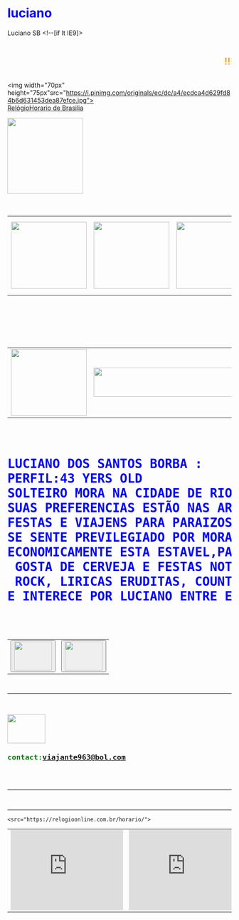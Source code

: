 # luciano
Luciano SB
<DOCTYPE html><head><title>pagina pessoal de luciano</title><meta charset="utf-8"><!--[if lt IE9]> 
<script src="http://html5shiv.googlecode.com/svn/trunk/html5.js"></script><![endif]--><style>article,aside,details,figcaption,figure,footer,header,hgroup,menu,nav,section
{display:block;}
h1{color: blue;courier new;
}
h2{color:orange;}
h3{color:green;}

h4{color:red;}</style></head><body background =" https://i.pinimg.com/originals/95/c1/d0/95c1d00ac3ecdebc2277d33d47b0d637.gif">



<marquee><h2 color="orange">!!!welcome!Felicidades!!!!!</h2></marquee><br>

<img width="70px" height="75px"src="https://i.pinimg.com/originals/ec/dc/a4/ecdca4d629fd84b6d631453dea87efce.jpg"><br>
<a href="https://relogioonline.com.br/horario/">RelógioHorario de Brasilia</a><br>

<img width="170px" heith="175px" src="https://i.gifer.com/origin/1b/1b2cab842431d264ee023d93f3ac30b6.gif">


<table><tr>

<td><img  width="170px" height="150"src="https://i.pinimg.com/originals/2a/a1/cb/2aa1cb32c2ea95d228a316aa4f552de8.gif"></td><br><br><br>
<td><img  width="170px" height="150"src="https://i.pinimg.com/originals/99/9b/2b/999b2b655462a5b946baa75fad26622d.gif"></td>
<td><img  width="170px" height="150"src="https://66.media.tumblr.com/tumblr_mc7o71oiSz1qasthro1_400.gif"></td>
<td><img  width="170px" height="150"src="https://i.pinimg.com/originals/86/1b/32/861b320327b6a314112bb51b655cbef7.gif"></td>
<td><img  width="170px" height="150"src="https://gifs.eco.br/wp-content/uploads/2022/07/gifs-de-aquario-5.gif"></td>
<td><img  width="170px" height="150"src="https://gifs.eco.br/wp-content/uploads/2022/09/gifs-de-peixes-no-fundo-do-mar-17.gif"></td>
<td><img  width="170px" height="150"src="https://media2.giphy.com/media/f6ybNnrdS7dzroVYaM/giphy.gif?cid=790b76114d765ea6ae4668b0905a2888e4438ffb7c160827&rid=giphy.gif&ct=g"></td>
<td><img width="170px" heith="150px" src="https://i.pinimg.com/originals/9d/04/10/9d041017e458e4dcfc3e4a300e8ba710.gif"></td>
</tr></table><br>






<table><tr>

<td><img  width="170px" height="150"src="https://i.pinimg.com/236x/96/e5/fc/96e5fc5aa7bf27abb15d1e1068d827b2.jpg"></td><br><br><br>
<td><img align="center" width="350" height="65"  src="https://i.pinimg.com/originals/b0/9b/40/b09b402aa6d50a44d62e7d331d45d90d.png"></td>
<td alingn="center"><img width="100px" heith="75px" src="https://phoneky.co.uk/thumbs/screensavers/down/nature/seashell_31lb7v2v.gif"></td><br>
</tr></table><br>
<pre>
<h1>LUCIANO DOS SANTOS BORBA :
PERFIL:43 YERS OLD
SOLTEIRO MORA NA CIDADE DE RIO PARDO ESTADO DO RIO GRANDE DO SUL
SUAS PREFERENCIAS ESTÃO NAS AREAS DE INFORMAÇÕES, CULINARIAS 
FESTAS E VIAJENS PARA PARAIZOS 'PRAIAS'.
SE SENTE PREVILEGIADO POR MORAR NA CIDADE DE RIO PARDO RIO GRANDE DO SUL PAIS BRASIL,
ECONOMICAMENTE ESTA ESTAVEL,PAIXÕES SUA FAMILIA E SEUS ESTUDOS,PARTICIPA DE FESTAS E
 GOSTA DE CERVEJA E FESTAS NOTURNAS,ATÉ VIAJA PARA TAIS FINS, ESTILO MUSICAIS HITS POP,
 ROCK, LIRICAS ERUDITAS, COUNTRY, BLUES,JASS  PARA MAIORES INFORMAÇÕES 
E INTERECE POR LUCIANO ENTRE EM CONTATO COM ELE.</h1><br>

<table><tr><td><button><a href="https://recentcoin.com/token/liebecoin-lbc-0x19d45da4"><img width="85" height="65" src="https://i.pinimg.com/564x/a3/c8/ea/a3c8eabd5b4d9a915d0d43231bd1e06f.jpg"></a></button></td>
<td><button><a href="http://www.radio-ao-vivo.com/embed/radio-da-web-455096"><img width="85" height="65"src="https://i.pinimg.com/originals/fd/6e/db/fd6edbb0587f706756d5bae192e355b3.png"></a></button></td></tr></table>
<hr>
<a href="https://bscscan.com/token/0x19d45DA4C5Fb97C2ed80E48507F6bab162b54b08">
<img width="85" height="65"src="https://i.pinimg.com/564x/11/12/19/1112191c4863475bc7ba769196fde129.jpg"></a>
<h3><adress>contact:<a href="mailto:viajante963@bol.com">viajante963@bol.com</a></adress></h3><br></hr>
<table><tr>
<td><iframe width="253" height="180" src="https://www.youtube.com/embed/N0H4z3efXVQ" title="Feel good music ✨ - Relaxing Work & Study music 🌴 Good vibes & Chill beats" frameborder="0" allow="accelerometer; autoplay; clipboard-write; encrypted-media; gyroscope; picture-in-picture; web-share" allowfullscreen></iframe></td><td><iframe width="253" height="180" src="https://www.youtube.com/embed/V4EYNTyVxpU" title="Chill & Lounge music 2023 in 4K for 1 hour 🌴 Calm and Relaxing | Chill, Study, Work, Sleep, Meditate" frameborder="0" allow="accelerometer; autoplay; clipboard-write; encrypted-media; gyroscope; picture-in-picture; web-share" allowfullscreen></iframe></td><td><iframe width="253" height="180" src="https://www.youtube.com/embed/3Iw9At2zTKE" title="Avicii, Calvin Harris, Kygo, Alok, Robin Schulz, David Guetta, Gryffin Summer Vibes Mix1" frameborder="0" allow="accelerometer; autoplay; clipboard-write; encrypted-media; gyroscope; picture-in-picture; web-share" allowfullscreen></iframe></td><td><iframe width="253" height="180" src="https://www.youtube.com/embed/9BhA5ubcRYY" title="Hawaii 4K - Relaxation Film with Soothing Music" frameborder="0" allow="accelerometer; autoplay; clipboard-write; encrypted-media; gyroscope; picture-in-picture; web-share" allowfullscreen></iframe><td><iframe width="253" height="180" src="https://www.youtube.com/embed/90M-EfNaRDM" title="2 HORAS DE CONVERSAÇÃO DE INGLÊS AMERICANO | com tradução" frameborder="0" allow="accelerometer; autoplay; clipboard-write; encrypted-media; gyroscope; picture-in-picture; web-share" allowfullscreen></iframe></td><td><iframe width="253" height="180" src="https://www.youtube.com/embed/TVcdg2YvBw0" title="Learn English Speaking Easily Quickly | English Conversation Practice Easy" frameborder="0" allow="accelerometer; autoplay; clipboard-write; encrypted-media; gyroscope; picture-in-picture; web-share" allowfullscreen></iframe></td></tr><hr>


<br><hr>

                        
    <src="https://relogioonline.com.br/horario/">                        
 
</body></html>
